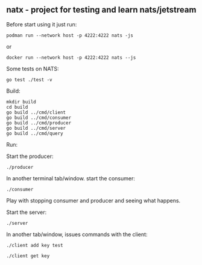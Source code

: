 ## natx - project for testing and learn nats/jetstream

Before start using it just run:
```
podman run --network host -p 4222:4222 nats -js
```
or
```
docker run --network host -p 4222:4222 nats --js
```


Some tests on NATS:

```
go test ./test -v
```

Build:
```
mkdir build
cd build
go build ../cmd/client                 
go build ../cmd/consumer
go build ../cmd/producer
go build ../cmd/server
go build ../cmd/query
```

Run:

Start the producer:
```
./producer
```
In another terminal tab/window. start the consumer:
```
./consumer
```
Play with stopping consumer and producer and seeing what happens.

Start the server:
```
./server
```
In another tab/window, issues commands with the client:
```
./client add key test

./client get key
```
